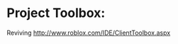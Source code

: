 <h2><h1>Project Toolbox: </h1>Reviving <a href=Reviving http://www.roblox.com/IDE/ClientToolbox.aspx>http://www.roblox.com/IDE/ClientToolbox.aspx</a></h2>
